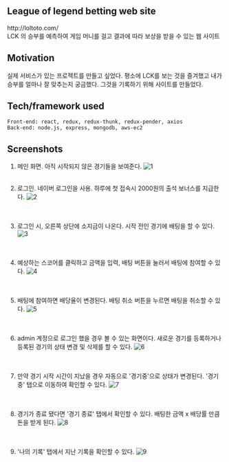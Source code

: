 
## League of legend betting web site
<link>http://loltoto.com/</link>
<br>
LCK 의 승부를 예측하여 게임 머니를 걸고 결과에 따라 보상을 받을 수 있는 웹 사이트 
 
## Motivation
실제 서비스가 있는 프로젝트를 만들고 싶었다. 평소에 LCK를 보는 것을 즐겨했고 내가 승부를 얼마나 잘 맞추는지 궁금했다. 그것을 기록하기 위해 사이트를 만들었다.

## Tech/framework used
```
Front-end: react, redux, redux-thunk, redux-pender, axios
Back-end: node.js, express, mongodb, aws-ec2 
```

## Screenshots
1. 메인 화면. 아직 시작되지 않은 경기들을 보여준다.
![1](https://user-images.githubusercontent.com/31440203/52531515-0e326100-2d5a-11e9-902f-e3a5011c3856.PNG)
<br><br>

2. 로그인. 네이버 로그인을 사용. 하루에 첫 접속시 2000원의 출석 보너스를 지급한다.
![2](https://user-images.githubusercontent.com/31440203/52531516-0e326100-2d5a-11e9-8ad5-9b9802eccacc.PNG)
<br><br><br>
3. 로그인 시, 오른쪽 상단에 소지금이 나온다. 시작 전인 경기에 배팅을 할 수 있다.
![3](https://user-images.githubusercontent.com/31440203/52531517-0e326100-2d5a-11e9-99fe-691daf20a1e5.PNG)
<br><br><br>
4. 예상하는 스코어를 클릭하고 금액을 입력, 배팅 버튼을 눌러서 배팅에 참여할 수 있다.
![4](https://user-images.githubusercontent.com/31440203/52531518-0e326100-2d5a-11e9-86e9-5e4572f8d917.PNG)
<br><br><br>
5. 배팅에 참여하면 배당율이 변경된다. 배팅 취소 버튼을 누르면 배팅을 취소할 수 있다.
![5](https://user-images.githubusercontent.com/31440203/52531519-0ecaf780-2d5a-11e9-917c-4dd42630b562.PNG)
<br><br><br>
6. admin 계정으로 로그인 했을 경우 볼 수 있는 화면이다. 새로운 경기를 등록하거나 등록된 경기의 상태 변경 및 삭제를 할 수 있다.
![6](https://user-images.githubusercontent.com/31440203/52531520-0ecaf780-2d5a-11e9-8db1-a9109c2fa2dc.PNG)
<br><br><br>
7. 만약 경기 시작 시간이 지났을 경우 자동으로 '경기중'으로 상태가 변경된다. '경기중' 탭으로 이동하여 확인할 수 있다.
![7](https://user-images.githubusercontent.com/31440203/52531521-0ecaf780-2d5a-11e9-9795-96d39aecd3e5.PNG)
<br><br><br>
8. 경기가 종료 됐다면 '경기 종료' 탭에서 확인할 수 있다. 배팅한 금액 x 배당률 만큼 돈을 받게 된다. 
![8](https://user-images.githubusercontent.com/31440203/52531522-0f638e00-2d5a-11e9-9d23-bbf6da18c194.PNG)
<br><br><br>
9. '나의 기록' 탭에서 지난 기록을 확인할 수 있다.
![9](https://user-images.githubusercontent.com/31440203/52531523-0f638e00-2d5a-11e9-891b-3db88983898e.PNG)
<br><br><br>
